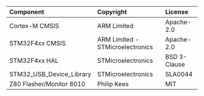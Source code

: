 
| Component                  | Copyright                                             | License |
|:---------                  |:----------                                            |:----------|
| Cortex-M CMSIS             | ARM Limited                                           | Apache-2.0 |
| STM32F4xx CMSIS            | ARM Limited - STMicroelectronics                      | Apache-2.0 |
| STM32F4xx HAL              | STMicroelectronics                                    | BSD 3-Clause |
| STM32_USB_Device_Library   | STMicroelectronics                                    | SLA0044  |
| Z80 Flasher/Monitor 8010   | Philip Kees                                           | MIT  |


